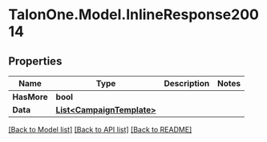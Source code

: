 # TalonOne.Model.InlineResponse20014
## Properties

Name | Type | Description | Notes
------------ | ------------- | ------------- | -------------
**HasMore** | **bool** |  | 
**Data** | [**List&lt;CampaignTemplate&gt;**](CampaignTemplate.md) |  | 

[[Back to Model list]](../README.md#documentation-for-models) [[Back to API list]](../README.md#documentation-for-api-endpoints) [[Back to README]](../README.md)

